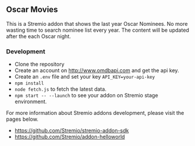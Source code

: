 ## Oscar Movies

This is a Stremio addon that shows the last year Oscar Nominees. 
No more wasting time to search nominee list every year.
The content will be updated after the each Oscar night.

### Development
* Clone the repository
* Create an account on http://www.omdbapi.com and get the api key.
* Create an ```.env``` file and set your key ```API_KEY=your-api-key```
* ```npm install```
* ```node fetch.js``` to fetch the latest data.
* ```npm start -- --launch``` to see your addon on Stremio stage environment.

For more information about Stremio addons development, please visit the pages below.
* https://github.com/Stremio/stremio-addon-sdk
* https://github.com/Stremio/addon-helloworld  
 



